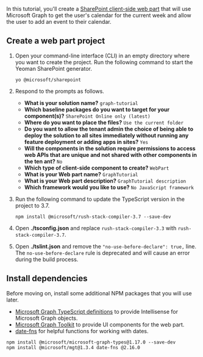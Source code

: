 <!-- markdownlint-disable MD002 MD041 -->

In this tutorial, you'll create a [SharePoint client-side web part](https://docs.microsoft.com/sharepoint/dev/spfx/web-parts/overview-client-side-web-parts) that will use Microsoft Graph to get the user's calendar for the current week and allow the user to add an event to their calendar.

## Create a web part project

1. Open your command-line interface (CLI) in an empty directory where you want to create the project. Run the following command to start the Yeoman SharePoint generator.

    ```Shell
    yo @microsoft/sharepoint
    ```

1. Respond to the prompts as follows.

    - **What is your solution name?** `graph-tutorial`
    - **Which baseline packages do you want to target for your component(s)?** `SharePoint Online only (latest)`
    - **Where do you want to place the files?** `Use the current folder`
    - **Do you want to allow the tenant admin the choice of being able to deploy the solution to all sites immediately without running any feature deployment or adding apps in sites?** `Yes`
    - **Will the components in the solution require permissions to access web APIs that are unique and not shared with other components in the ten
    ant?** `No`
    - **Which type of client-side component to create?** `WebPart`
    - **What is your Web part name?** `GraphTutorial`
    - **What is your Web part description?** `GraphTutorial description`
    - **Which framework would you like to use?** `No JavaScript framework`

1. Run the following command to update the TypeScript version in the project to 3.7.

    ```Shell
    npm install @microsoft/rush-stack-compiler-3.7 --save-dev
    ```

1. Open **./tsconfig.json** and replace `rush-stack-compiler-3.3` with `rush-stack-compiler-3.7`.

1. Open **./tslint.json** and remove the `"no-use-before-declare": true,` line. The `no-use-before-declare` rule is deprecated and will cause an error during the build process.

## Install dependencies

Before moving on, install some additional NPM packages that you will use later.

- [Microsoft Graph TypeScript definitions](https://github.com/microsoftgraph/msgraph-typescript-typings) to provide Intellisense for Microsoft Graph objects.
- [Microsoft Graph Toolkit](https://docs.microsoft.com/graph/toolkit/overview) to provide UI components for the web part.
- [date-fns](https://date-fns.org/) for helpful functions for working with dates.

```Shell
npm install @microsoft/microsoft-graph-types@1.17.0 --save-dev
npm install @microsoft/mgt@1.3.4 date-fns @2.16.0
```
